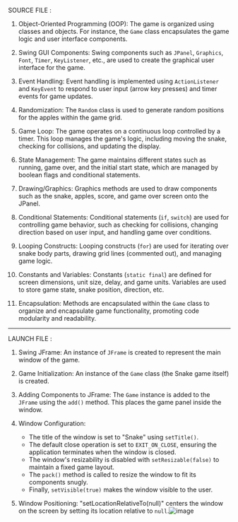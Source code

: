 SOURCE FILE :

1. Object-Oriented Programming (OOP): The game is organized using classes and objects. For instance, the `Game` class encapsulates the game logic and user interface components.

2. Swing GUI Components: Swing components such as `JPanel`, `Graphics`, `Font`, `Timer`, `KeyListener`, etc., are used to create the graphical user interface for the game.

3. Event Handling: Event handling is implemented using `ActionListener` and `KeyEvent` to respond to user input (arrow key presses) and timer events for game updates.

4. Randomization: The `Random` class is used to generate random positions for the apples within the game grid.

5. Game Loop: The game operates on a continuous loop controlled by a timer. This loop manages the game's logic, including moving the snake, checking for collisions, and updating the display.

6. State Management: The game maintains different states such as running, game over, and the initial start state, which are managed by boolean flags and conditional statements.

7. Drawing/Graphics: Graphics methods are used to draw components such as the snake, apples, score, and game over screen onto the JPanel.

8. Conditional Statements: Conditional statements (`if`, `switch`) are used for controlling game behavior, such as checking for collisions, changing direction based on user input, and handling game over conditions.

9. Looping Constructs: Looping constructs (`for`) are used for iterating over snake body parts, drawing grid lines (commented out), and managing game logic.

10. Constants and Variables: Constants (`static final`) are defined for screen dimensions, unit size, delay, and game units. Variables are used to store game state, snake position, direction, etc.

11. Encapsulation: Methods are encapsulated within the `Game` class to organize and encapsulate game functionality, promoting code modularity and readability.
------------------------------------------------------------------------------------------------------------------------------------------

LAUNCH FILE : 

1. Swing JFrame:   An instance of `JFrame` is created to represent the main window of the game.

2. Game Initialization: An instance of the `Game` class (the Snake game itself) is created.

3. Adding Components to JFrame:  The `Game` instance is added to the `JFrame` using the `add()` method. This places the game panel inside the window.

4. Window Configuration:
   - The title of the window is set to "Snake" using `setTitle()`.
   - The default close operation is set to `EXIT_ON_CLOSE`, ensuring the application terminates when the window is closed.
   - The window's resizability is disabled with `setResizable(false)` to maintain a fixed game layout.
   - The `pack()` method is called to resize the window to fit its components snugly.
   - Finally, `setVisible(true)` makes the window visible to the user.

5. Window Positioning: "setLocationRelativeTo(null)" centers the window on the screen by setting its location relative to `null`.![image](https://github.com/AwantikaAnkushe/Snake-Game/assets/113250941/66314199-27d0-4d89-b2ee-bf16894b42de)
